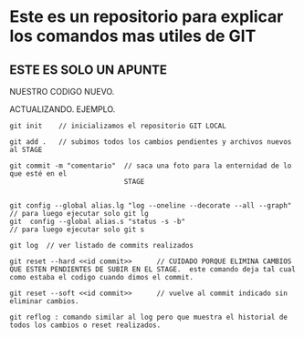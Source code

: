 # Este es un repositorio para explicar los comandos mas utiles de GIT

## ESTE ES SOLO UN APUNTE

NUESTRO CODIGO NUEVO.

ACTUALIZANDO. EJEMPLO.

```
git init    // inicializamos el repositorio GIT LOCAL

git add .   // subimos todos los cambios pendientes y archivos nuevos al STAGE

git commit -m "comentario"  // saca una foto para la enternidad de lo que esté en el
							STAGE


git config --global alias.lg "log --oneline --decorate --all --graph"
// para luego ejecutar solo git lg
git  config --global alias.s "status -s -b"
// para luego ejecutar solo git s 

git log  // ver listado de commits realizados

git reset --hard <<id commit>>      // CUIDADO PORQUE ELIMINA CAMBIOS QUE ESTEN PENDIENTES DE SUBIR EN EL STAGE.  este comando deja tal cual como estaba el codigo cuando dimos el commit.

git reset --soft <<id commit>>      // vuelve al commit indicado sin eliminar cambios.

git reflog : comando similar al log pero que muestra el historial de todos los cambios o reset realizados.
```
